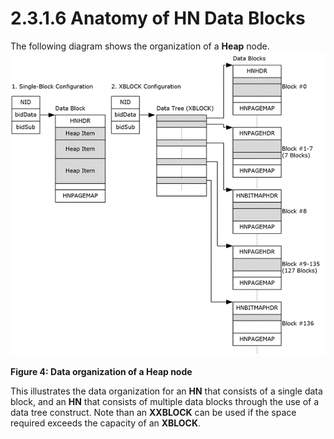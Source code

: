 <html dir="LTR" xmlns:mshelp="http://msdn.microsoft.com/mshelp" xmlns:ddue="http://ddue.schemas.microsoft.com/authoring/2003/5" xmlns:xlink="http://www.w3.org/1999/xlink" xmlns:tool="http://www.microsoft.com/tooltip">
    <head>
        <meta http-equiv="Content-Type" content="text/html; CHARSET=utf-8"></meta>
        <meta name="save" content="history"></meta>
        <title>2.3.1.6 Anatomy of HN Data Blocks</title>
        <xml>
            <mshelp:toctitle title="2.3.1.6 Anatomy of HN Data Blocks"></mshelp:toctitle>
            <mshelp:rltitle title="[MS-PST]: Anatomy of HN Data Blocks"></mshelp:rltitle>
            <mshelp:keyword index="A" term="a3fa280c-eba3-434f-86e4-b95141b3c7b1"></mshelp:keyword>
            <mshelp:attr name="DCSext.ContentType" value="open specification"></mshelp:attr>
            <mshelp:attr name="AssetID" value="a3fa280c-eba3-434f-86e4-b95141b3c7b1"></mshelp:attr>
            <mshelp:attr name="TopicType" value="kbRef"></mshelp:attr>
            <mshelp:attr name="DCSext.Title" value="[MS-PST]: Anatomy of HN Data Blocks" />
        </xml>
    </head>
    <body>
        <div id="header">
            <h1 class="heading">2.3.1.6 Anatomy of HN Data Blocks</h1>
        </div>
        <div id="mainSection">
            <div id="mainBody">
                <div id="allHistory" class="saveHistory"></div>
                <div id="sectionSection0" class="section" name="collapseableSection">
                    

<p>The following diagram shows the organization of a <b>Heap</b>
node.<img id="MS-PST_pict13ad113c-e2ab-4f64-9498-14b172dc307d.png" src="MS-PST_files/image004.png" alt="Data organization of a Heap node" title="Data organization of a Heap node"></p>

<p><b>Figure 4: Data organization of a Heap node</b></p>

<p>This illustrates the data organization for an <b>HN</b> that
consists of a single data block, and an <b>HN</b> that consists of multiple
data blocks through the use of a data tree construct. Note than an <b>XXBLOCK</b>
can be used if the space required exceeds the capacity of an <b>XBLOCK</b>.</p>
                </div>
            </div>
        </div>
    </body>
</html>